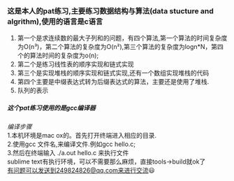 ### 这是本人的pat练习,主要练习数据结构与算法(data stucture and algrithm),使用的语言是c语言
1.  第一个是求连续数的最大子列和的问题，有四个算法,第一个算法的时间复杂度为O(n³)，第二个算法的复杂度为O(n²),第三个算法的复杂度为logn*N，第四个的算法时间的复杂度为o(n);
2.  第二个是练习线性表的顺序实现和链式实现
3.  第三个是实现堆栈的顺序实现和链式实现,还有一个数组实现堆栈的代码
4. 第四个主要是中缀表达式转为后缀表达式的算法，主要还是使用了堆栈.
5. 队列的表示
   
##### 这个pat练习使用的是gcc编译器
<i>编译步骤</i>  
1.本机环境是mac ox的。首先打开终端进入相应的目录.  
2.使用gcc 文件名,来编译文件.例如gcc hello.c;  
3.然后在终端输入 ./a.out hello.c 来执行文件  
sublime text有执行环境，可以不需要那么麻烦，直接tools->build就ok了  
有问题可以发送到249824826@qq.com来进行交流😃
